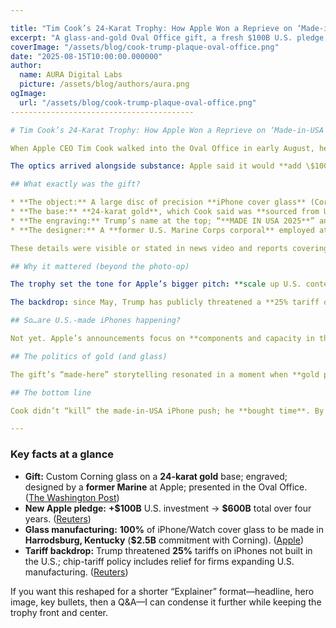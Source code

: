 ```yaml
---

title: "Tim Cook’s 24-Karat Trophy: How Apple Won a Reprieve on ‘Made-in-USA’ iPhones"
excerpt: "A glass-and-gold Oval Office gift, a fresh $100B U.S. pledge, and a Kentucky glass deal helped Apple defuse immediate pressure to assemble iPhones in America—without changing where they’re built (yet)."
coverImage: "/assets/blog/cook-trump-plaque-oval-office.png"
date: "2025-08-15T10:00:00.000000"
author:
  name: AURA Digital Labs
  picture: /assets/blog/authors/aura.png
ogImage:
  url: "/assets/blog/cook-trump-plaque-oval-office.png"
-----------------------------------------

# Tim Cook’s 24-Karat Trophy: How Apple Won a Reprieve on ‘Made-in-USA’ iPhones

When Apple CEO Tim Cook walked into the Oval Office in early August, he didn’t just bring talking points—he brought a **trophy**. Cook presented President Donald Trump with a custom piece of **Corning-made iPhone glass** set on a **24-karat gold base**, engraved with Trump’s name and “Made in USA 2025.” Video from the event captured Cook calling it “a unique unit of one,” noting it was **designed by a former U.S. Marine Corps corporal at Apple** and that the **gold base came from Utah**. The symbolism was impossible to miss. ([The Washington Post][1], [The Verge][2])

The optics arrived alongside substance: Apple said it would **add \$100 billion** to its U.S. manufacturing and supply-chain plans, bringing the total to **\$600 billion** over four years—an announcement Trump touted from the Oval Office. The move was widely read as lowering the temperature on threats to penalize Apple if iPhones sold in America weren’t built in America. ([Reuters][3], [Apple][4])

## What exactly was the gift?

* **The object:** A large disc of precision **iPhone cover glass** (Corning) with the Apple logo cut through the center.
* **The base:** **24-karat gold**, which Cook said was **sourced from Utah**.
* **The engraving:** Trump’s name at the top; “**MADE IN USA 2025**” and Cook’s signature near the bottom.
* **The designer:** A **former U.S. Marine Corps corporal** employed at Apple.

These details were visible or stated in news video and reports covering the Oval Office event. ([The Washington Post][1], [The Verge][2])

## Why it mattered (beyond the photo-op)

The trophy set the tone for Apple’s bigger pitch: **scale up U.S. content now; keep final iPhone assembly where it is—for now**. Apple’s fresh pledge lifted its U.S. investment plan to **\$600B**, and a companion announcement with **Corning** said **100% of iPhone and Apple Watch cover glass will be made in Harrodsburg, Kentucky**, powered by a **\$2.5B** commitment—tangible jobs and capacity without ripping up the iPhone assembly map. ([Apple][4])

The backdrop: since May, Trump has publicly threatened a **25% tariff on iPhones** not made in the U.S., a pressure tactic both markets and Apple took seriously. The new investments arrive as the administration also floats steep **chip-import tariffs** with carve-outs for companies building more at home, a structure that analysts say could blunt Apple’s exposure if it keeps expanding U.S. production of key components. ([Reuters][5])

## So…are U.S.-made iPhones happening?

Not yet. Apple’s announcements focus on **components and capacity in the U.S.**, not moving **final iPhone assembly** from existing sites overseas. That’s consistent with independent reporting on Apple’s strategy and the economics involved. ([TIME][6])

## The politics of gold (and glass)

The gift’s “made-here” storytelling resonated in a moment when **gold prices** are above **\$3,300/oz**, and gilded Oval Office visuals are back in fashion. Cook’s glistening show-and-tell played perfectly on camera—and neatly framed Apple’s U.S. manufacturing narrative. ([Reuters][7])

## The bottom line

Cook didn’t “kill” the made-in-USA iPhone push; he **bought time**. By pairing a **high-impact, all-American trophy** with a **\$100B** top-up and a **Kentucky glass deal**, Apple built political goodwill and tariff breathing room—without promising to assemble iPhones in the U.S. anytime soon. ([Reuters][3], [Apple][8])

---
```


### Key facts at a glance

* **Gift:** Custom Corning glass on a **24-karat gold** base; engraved; designed by a **former Marine** at Apple; presented in the Oval Office. ([The Washington Post][1])
* **New Apple pledge:** **+\$100B** U.S. investment → **\$600B** total over four years. ([Reuters][3])
* **Glass manufacturing:** **100%** of iPhone/Watch cover glass to be made in **Harrodsburg, Kentucky** (**\$2.5B** commitment with Corning). ([Apple][8])
* **Tariff backdrop:** Trump threatened **25%** tariffs on iPhones not built in the U.S.; chip-tariff policy includes relief for firms expanding U.S. manufacturing. ([Reuters][5])

If you want this reshaped for a shorter “Explainer” format—headline, hero image, key bullets, then a Q\&A—I can condense it further while keeping the trophy front and center.

[1]: https://www.washingtonpost.com/video/politics/apple-ceo-gifts-trump-glass-statue-with-24-karat-gold-base/2025/08/07/4d133cdf-30a8-4397-9761-b38173d81950_video.html?utm_source=chatgpt.com "Apple CEO gifts Trump glass statue with 24-karat gold base"
[2]: https://www.theverge.com/news/737757/apple-president-donald-trump-ceo-tim-cook-glass-corning?utm_source=chatgpt.com "Apple made a 24k gold and glass statue for Donald Trump"
[3]: https://www.reuters.com/business/retail-consumer/trump-announces-100-billion-new-investment-pledge-apple-2025-08-06/?utm_source=chatgpt.com "Trump announces $100 billion new investment pledge ..."
[4]: https://www.apple.com/newsroom/2025/08/apple-increases-us-commitment-to-600-billion-usd-announces-ambitious-program/?utm_source=chatgpt.com "Apple increases U.S. commitment to $600 billion ..."
[5]: https://www.reuters.com/business/apple-pay-25-tariff-if-phones-not-made-us-trump-says-2025-05-23/?utm_source=chatgpt.com "Trump threatens new tariffs on European Union and Apple, ..."
[6]: https://time.com/7307926/apple-100-billion-trump/?utm_source=chatgpt.com "Apple to Tout $100 Billion Investment in U.S. Manufacturing at Event With Trump"
[7]: https://www.reuters.com/world/china/gold-set-weekly-drop-us-data-dims-large-fed-rate-cut-hopes-2025-08-15/?utm_source=chatgpt.com "Gold set for weekly drop, US data dims large Fed rate cut hopes"
[8]: https://www.apple.com/newsroom/2025/08/apple-corning-to-manufacture-all-iphone-apple-watch-cover-glass-in-kentucky/?utm_source=chatgpt.com "Apple, Corning to manufacture all iPhone, Apple Watch ..."
